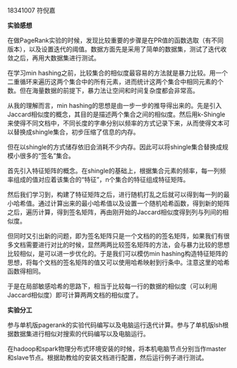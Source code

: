 18341007 符倪嘉

**实验感想**

在做PageRank实验的时候，发现比较重要的步骤是在PR值的函数选取（有不同版本），以及设置迭代的阈值。数据方面先是采用了简单的数据集，测试了迭代收敛之后，再用大数据集进行测试。

在学习min hashing之前，比较集合的相似度最容易的方法就是暴力比较。用一个二重循环来遍历这两个集合中的所有元素，进而统计这两个集合中相同元素的个数。但在海量数据的前提下，暴力法让空间和时间复杂度都会非常高。

从我的理解而言，min hashing的思想是由一步一步的推导得出来的。先是引入Jaccard相似度的概念，其目的是描述两个集合之间的相似度。然后用k-Shingle来使得不同文档中，不同长度的字串分别以频率的方式记录下来，从而使得文本可以替换成shingle集合，初步压缩了信息的内存。

但在以shingle的方式储存依旧会消耗不少内存。因此可以将shingle集合替换成规模小很多的“签名”集合。

首先引入特征矩阵的概念。在shingle的基础上，根据集合元素的频率，每一列频率组成的值对应着该集合的“特征”，n个集合的特征组成特征矩阵。

然后我们学习到，构建了特征矩阵之后，进行随机打乱之后就可以得到每一列的最小哈希值。通过计算出来的最小哈希值以及设置一个随机哈希函数，得到新的矩阵之后，遍历计算，得到签名矩阵，再由刚开始的Jaccard相似度得到列与列间的相似度。

但同时又引出新的问题，即为签名矩阵只是一个文档的的签名矩阵，如果我们有很多文档需要进行对比的时候，显然两两比较签名矩阵的方法，会与暴力比较的思想比较相似，是可以进一步优化的。于是我们可以模仿min hashing构造特征矩阵的思想，将每个文档的签名矩阵的值又可以使用哈希映射到行条中。注意这里的哈希函数得相同。

于是在局部敏感哈希的思路下，相当于比较每一行的数据的相似度（可以利用Jaccard相似度）即可计算两两文档的相似度了。

**实验分工**

参与单机版pagerank的实验代码编写以及电脑运行迭代计算。参与了单机版lsh根据数据集进行相似对搜索的代码编写以及电脑运行。

在hadoop和spark物理分布式环境安装的时候，将本机电脑节点分别当作master和slave节点。根据助教给的安装文档进行配置，然后运行例子进行测试。

